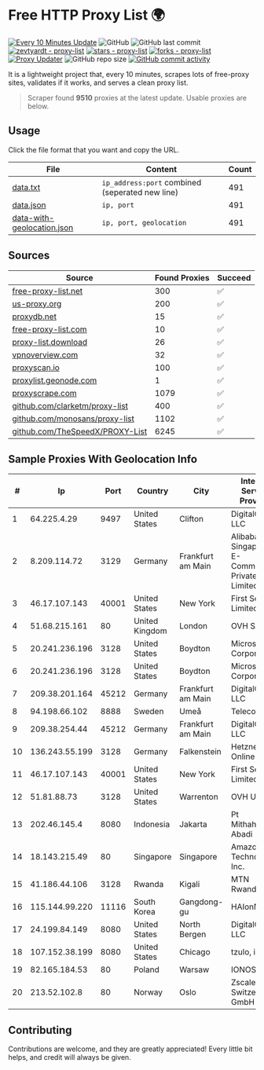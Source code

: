 
# Free HTTP Proxy List 🌍

[![Every 10 Minutes Update](https://github.com/mertguvencli/http-proxy-list/actions/workflows/main.yml/badge.svg?branch=main)](https://github.com/mertguvencli/http-proxy-list/actions/workflows/main.yml)
![GitHub](https://img.shields.io/github/license/mertguvencli/http-proxy-list)
![GitHub last commit](https://img.shields.io/github/last-commit/mertguvencli/http-proxy-list)
[![zevtyardt - proxy-list](https://img.shields.io/static/v1?label=zevtyardt&message=proxy-list&color=blue&logo=github)](https://github.com/zevtyardt/proxy-list "Go to GitHub repo")
[![stars - proxy-list](https://img.shields.io/github/stars/zevtyardt/proxy-list?style=social)](https://github.com/zevtyardt/proxy-list)
[![forks - proxy-list](https://img.shields.io/github/forks/zevtyardt/proxy-list?style=social)](https://github.com/zevtyardt/proxy-list)
[![Proxy Updater](https://github.com/zevtyardt/proxy-list/workflows/Proxy%20Updater/badge.svg)](https://github.com/zevtyardt/proxy-list/actions?query=workflow:"Proxy+Updater")
![GitHub repo size](https://img.shields.io/github/repo-size/zevtyardt/proxy-list)
[![GitHub commit activity](https://img.shields.io/github/commit-activity/m/zevtyardt/proxy-list?logo=commits)](https://github.com/zevtyardt/proxy-list/commits/main)

It is a lightweight project that, every 10 minutes, scrapes lots of free-proxy sites, validates if it works, and serves a clean proxy list.

> Scraper found **9510** proxies at the latest update. Usable proxies are below.

## Usage

Click the file format that you want and copy the URL.

|File|Content|Count|
|----|-------|-----|
|[data.txt](https://raw.githubusercontent.com/mertguvencli/http-proxy-list/main/proxy-list/data.txt)|`ip_address:port` combined (seperated new line)|491|
|[data.json](https://raw.githubusercontent.com/mertguvencli/http-proxy-list/main/proxy-list/data.json)|`ip, port`|491|
|[data-with-geolocation.json](https://raw.githubusercontent.com/mertguvencli/http-proxy-list/main/proxy-list/data-with-geolocation.json)|`ip, port, geolocation`|491|

## Sources

|Source|Found Proxies|Succeed|
|------|-------------|-------|
|[free-proxy-list.net](https://free-proxy-list.net)|300|✅|
|[us-proxy.org](https://www.us-proxy.org)|200|✅|
|[proxydb.net](http://proxydb.net)|15|✅|
|[free-proxy-list.com](https://free-proxy-list.com/?page=&port=&type%5B%5D=http&type%5B%5D=https&up_time=0&search=Search)|10|✅|
|[proxy-list.download](https://www.proxy-list.download/HTTP)|26|✅|
|[vpnoverview.com](https://vpnoverview.com/privacy/anonymous-browsing/free-proxy-servers)|32|✅|
|[proxyscan.io](https://www.proxyscan.io)|100|✅|
|[proxylist.geonode.com](https://proxylist.geonode.com/api/proxy-list?limit=300&page=1&sort_by=lastChecked&sort_type=desc&protocols=http,https)|1|✅|
|[proxyscrape.com](https://api.proxyscrape.com/v2/?request=displayproxies&protocol=http&timeout=10000&country=all&ssl=all&anonymity=all)|1079|✅|
|[github.com/clarketm/proxy-list](https://raw.githubusercontent.com/clarketm/proxy-list/master/proxy-list-raw.txt)|400|✅|
|[github.com/monosans/proxy-list](https://raw.githubusercontent.com/monosans/proxy-list/main/proxies/http.txt)|1102|✅|
|[github.com/TheSpeedX/PROXY-List](https://raw.githubusercontent.com/TheSpeedX/PROXY-List/master/http.txt)|6245|✅|


## Sample Proxies With Geolocation Info

|#|Ip|Port|Country|City|Internet Service Provider|
|-|--|----|-------|----|-------------------------|
|1|64.225.4.29|9497|United States|Clifton|DigitalOcean, LLC|
|2|8.209.114.72|3129|Germany|Frankfurt am Main|Alibaba.com Singapore E-Commerce Private Limited|
|3|46.17.107.143|40001|United States|New York|First Server Limited|
|4|51.68.215.161|80|United Kingdom|London|OVH SAS|
|5|20.241.236.196|3128|United States|Boydton|Microsoft Corporation|
|6|20.241.236.196|3128|United States|Boydton|Microsoft Corporation|
|7|209.38.201.164|45212|Germany|Frankfurt am Main|DigitalOcean, LLC|
|8|94.198.66.102|8888|Sweden|Umeå|Telecom3|
|9|209.38.254.44|45212|Germany|Frankfurt am Main|DigitalOcean, LLC|
|10|136.243.55.199|3128|Germany|Falkenstein|Hetzner Online GmbH|
|11|46.17.107.143|40001|United States|New York|First Server Limited|
|12|51.81.88.73|3128|United States|Warrenton|OVH US LLC|
|13|202.46.145.4|8080|Indonesia|Jakarta|Pt Mithaharum Abadi|
|14|18.143.215.49|80|Singapore|Singapore|Amazon Technologies Inc.|
|15|41.186.44.106|3128|Rwanda|Kigali|MTN Rwandacell|
|16|115.144.99.220|11116|South Korea|Gangdong-gu|HAIonNet|
|17|24.199.84.149|8080|United States|North Bergen|DigitalOcean, LLC|
|18|107.152.38.199|8080|United States|Chicago|tzulo, inc.|
|19|82.165.184.53|80|Poland|Warsaw|IONOS SE|
|20|213.52.102.8|80|Norway|Oslo|Zscaler Switzerland GmbH|



## Contributing

Contributions are welcome, and they are greatly appreciated! Every
little bit helps, and credit will always be given.


